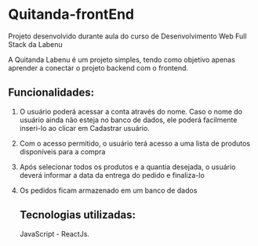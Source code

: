 # Quitanda-frontEnd

<p>Projeto desenvolvido durante aula do curso de Desenvolvimento Web Full Stack da Labenu </p>

<p> A Quitanda Labenu é um projeto simples, tendo como objetivo apenas aprender a conectar o projeto backend com o frontend. </p>

## Funcionalidades:

<ol>
  <li> 
    <p> O usuário poderá acessar a conta através do nome. Caso o nome do usuário ainda não esteja no banco de dados, ele poderá facilmente inseri-lo ao clicar em        Cadastrar usuário. </p>
  </li>
  <li>
    <p> Com o acesso permitido, o usuário terá acesso a uma lista de produtos disponíveis para a compra </p>
  <li>
   <p> Após selecionar todos os produtos e a quantia desejada, o usuário deverá informar a data da entrega do pedido e finaliza-lo </p>
  </li>
  <li>
    <p> Os pedidos ficam armazenado em um banco de dados </p>
  </li>
  
  
 ## Tecnologias utilizadas:
  JavaScript - ReactJs.


